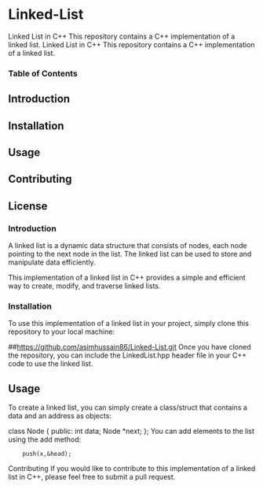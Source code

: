 # Linked-List
Linked List in C++ This repository contains a C++ implementation of a linked list.
Linked List in C++
This repository contains a C++ implementation of a linked list.

### Table of Contents
## Introduction
## Installation
## Usage
## Contributing
## License
### Introduction
A linked list is a dynamic data structure that consists of nodes, each node pointing to the next node in the list. The linked list can be used to store and manipulate data efficiently.

This implementation of a linked list in C++ provides a simple and efficient way to create, modify, and traverse linked lists.

### Installation
To use this implementation of a linked list in your project, simply clone this repository to your local machine:


##https://github.com/asimhussain86/Linked-List.git
Once you have cloned the repository, you can include the LinkedList.hpp header file in your C++ code to use the linked list.

## Usage
To create a linked list, you can simply create a class/struct that contains a data and an address as objects:

class Node
{
    public:
    int data;
    Node *next;
};
You can add elements to the list using the add method:

        push(x,&head);

Contributing
If you would like to contribute to this implementation of a linked list in C++, please feel free to submit a pull request.

